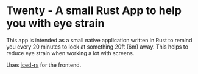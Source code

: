# Twenty - A small Rust App to help you with eye strain

This app is intended as a small native application written in Rust to remind you every 20 minutes to look at something 20ft (6m) away. This helps to reduce eye strain when working a lot with screens.

Uses [iced-rs](https://github.com/iced-rs/iced/tree/master) for the frontend.